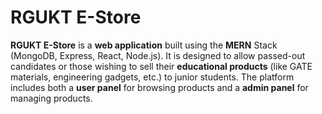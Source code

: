 # **RGUKT E-Store**

**RGUKT E-Store** is a **web application** built using the **MERN** Stack (MongoDB, Express, React, Node.js). It is designed to allow passed-out candidates or those wishing to sell their **educational products** (like GATE materials, engineering gadgets, etc.) to junior students. The platform includes both a **user panel** for browsing products and a **admin panel** for managing products.
